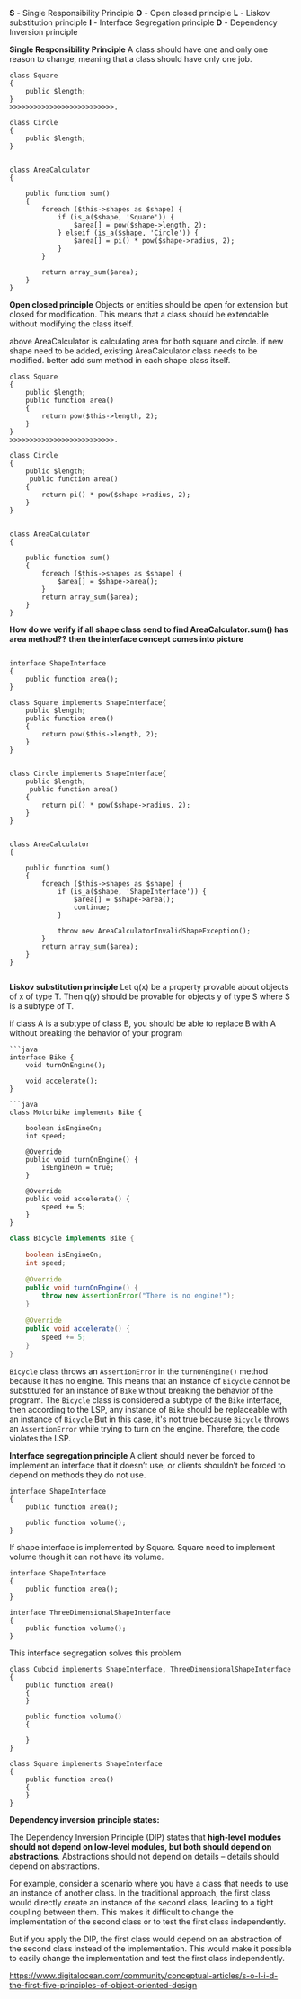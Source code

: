 **S** - Single Responsibility Principle
**O** - Open closed principle
**L** - Liskov substitution principle
**I** - Interface Segregation principle
**D** - Dependency Inversion principle

**Single Responsibility Principle**
A class should have one and only one reason to change, meaning that a class should have only one job.
```
class Square
{
    public $length;
}
>>>>>>>>>>>>>>>>>>>>>>>>>>.

class Circle
{
    public $length;
}


class AreaCalculator 
{

    public function sum()
    {
        foreach ($this->shapes as $shape) {
            if (is_a($shape, 'Square')) {
                $area[] = pow($shape->length, 2);
            } elseif (is_a($shape, 'Circle')) {
                $area[] = pi() * pow($shape->radius, 2);
            }
        }

        return array_sum($area);
    }
}
```



**Open closed principle**
Objects or entities should be open for extension but closed for modification. This means that a class should be extendable without modifying the class itself.

above AreaCalculator  is calculating area for both square and circle. if new shape  need to be added, existing AreaCalculator class needs to be modified. better add sum method in each shape class itself. 

```
class Square
{
    public $length;
    public function area()
    {
        return pow($this->length, 2);
    }
}
>>>>>>>>>>>>>>>>>>>>>>>>>>.

class Circle
{
    public $length;
     public function area()
    {
        return pi() * pow($shape->radius, 2);
    }	
}


class AreaCalculator 
{

    public function sum()
    {
        foreach ($this->shapes as $shape) {
            $area[] = $shape->area();
        }
        return array_sum($area);
    }
}
```

**How do we verify if all shape class send to find AreaCalculator.sum() has area method??**
**then the interface concept comes into picture**

```

interface ShapeInterface
{
    public function area();
}

class Square implements ShapeInterface{
    public $length;
    public function area()
    {
        return pow($this->length, 2);
    }
}


class Circle implements ShapeInterface{
    public $length;
     public function area()
    {
        return pi() * pow($shape->radius, 2);
    }	
}


class AreaCalculator 
{

    public function sum()
    {
        foreach ($this->shapes as $shape) {
            if (is_a($shape, 'ShapeInterface')) {
                $area[] = $shape->area();
                continue;
            }

            throw new AreaCalculatorInvalidShapeException();
        }
        return array_sum($area);
    }
}
```
```
```

 **Liskov substitution principle**
Let q(x) be a property provable about objects of x of type T. Then q(y) should be provable for objects y of type S where S is a subtype of T.

if class A is a subtype of class B, you should be able to replace B with A without breaking the behavior of your program
```
```java
interface Bike {
    void turnOnEngine();

    void accelerate();
}
```


```
```java
class Motorbike implements Bike {

    boolean isEngineOn;
    int speed;

    @Override
    public void turnOnEngine() {
        isEngineOn = true;
    }

    @Override
    public void accelerate() {
        speed += 5;
    }
}
```

```java
class Bicycle implements Bike {

    boolean isEngineOn;
    int speed;

    @Override
    public void turnOnEngine() {
        throw new AssertionError("There is no engine!");
    }

    @Override
    public void accelerate() {
        speed += 5;
    }
}
```

`Bicycle` class throws an `AssertionError` in the `turnOnEngine()` method because it has no engine. This means that an instance of `Bicycle` cannot be substituted for an instance of `Bike` without breaking the behavior of the program.
The `Bicycle` class is considered a subtype of the `Bike` interface, then according to the LSP, any instance of `Bike` should be replaceable with an instance of `Bicycle`
But in this case, it's not true because `Bicycle` throws an `AssertionError` while trying to turn on the engine. Therefore, the code violates the LSP.


**Interface segregation principle**
A client should never be forced to implement an interface that it doesn’t use, or clients shouldn’t be forced to depend on methods they do not use.
```
interface ShapeInterface
{
    public function area();

    public function volume();
}
```

If shape interface is implemented by Square. Square need to implement volume though it can not have its volume. 
```
interface ShapeInterface
{
    public function area();
}

interface ThreeDimensionalShapeInterface
{
    public function volume();
}
```

This interface segregation solves this problem
```
class Cuboid implements ShapeInterface, ThreeDimensionalShapeInterface
{
    public function area()
    {
    }

    public function volume()
    {

    }
}
```

```
class Square implements ShapeInterface
{
    public function area()
    {
    }
}
```

**Dependency inversion principle states:**

The Dependency Inversion Principle (DIP) states that **high-level modules should not depend on low-level modules, but both should depend on abstractions**. Abstractions should not depend on details – details should depend on abstractions.

For example, consider a scenario where you have a class that needs to use an instance of another class. In the traditional approach, the first class would directly create an instance of the second class, leading to a tight coupling between them. This makes it difficult to change the implementation of the second class or to test the first class independently.

But if you apply the DIP, the first class would depend on an abstraction of the second class instead of the implementation. This would make it possible to easily change the implementation and test the first class independently.

https://www.digitalocean.com/community/conceptual-articles/s-o-l-i-d-the-first-five-principles-of-object-oriented-design